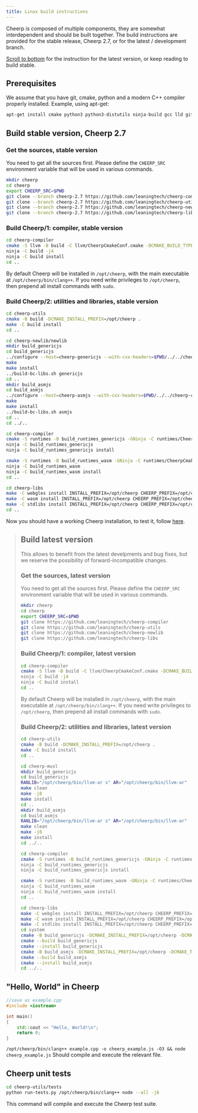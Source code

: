 ```yaml
---
title: Linux build instructions
---
```


Cheerp is composed of multiple components, they are somewhat interdependent and should be built together.
The build instructions are provided for the stable release, Cheerp 2.7, or for the latest / development branch.

[Scroll to bottom](https://docs.leaningtech.com/cheerp/Linux-build-instructions.html#build-latest-version) for the instruction for the latest version, or keep reading to build stable.


## Prerequisites

We assume that you have git, cmake, python and a modern C++ compiler properly installed.
Example, using apt-get:
```bash
apt-get install cmake python3 python3-distutils ninja-build gcc lld git
```


## Build stable version, Cheerp 2.7

### Get the sources, stable version

You need to get all the sources first. Please define the `CHEERP_SRC` environment variable that will be used in various commands.

```bash
mkdir cheerp
cd cheerp
export CHEERP_SRC=$PWD
git clone --branch cheerp-2.7 https://github.com/leaningtech/cheerp-compiler
git clone --branch cheerp-2.7 https://github.com/leaningtech/cheerp-utils
git clone --branch cheerp-2.7 https://github.com/leaningtech/cheerp-newlib
git clone --branch cheerp-2.7 https://github.com/leaningtech/cheerp-libs
```

### Build Cheerp/1: compiler, stable version

```bash
cd cheerp-compiler
cmake -S llvm -B build -C llvm/CheerpCmakeConf.cmake -DCMAKE_BUILD_TYPE=Release -DLLVM_ENABLE_PROJECTS=clang -G Ninja
ninja -C build -j4
ninja -C build install
cd ..
```

By default Cheerp will be installed in `/opt/cheerp`, with the main executable at `/opt/cheerp/bin/clang++`.
If you need write privileges to `/opt/cheerp`, then prepend all install commands with `sudo`.


### Build Cheerp/2: utilities and libraries, stable version

```bash
cd cheerp-utils
cmake -B build -DCMAKE_INSTALL_PREFIX=/opt/cheerp .
make -C build install
cd ..

cd cheerp-newlib/newlib
mkdir build_genericjs
cd build_genericjs
../configure --host=cheerp-genericjs --with-cxx-headers=$PWD/../../cheerp-compiler/libcxx/include --prefix=/opt/cheerp --enable-newlib-io-long-long --enable-newlib-iconv --enable-newlib-iconv-encodings=utf-16,utf-8,ucs_2 --enable-newlib-mb --enable-newlib-nano-formatted-io AR=/opt/cheerp/bin/llvm-ar RANLIB="/opt/cheerp/bin/llvm-ar s"
make
make install
../build-bc-libs.sh genericjs
cd ..
mkdir build_asmjs
cd build_asmjs
../configure --host=cheerp-asmjs --with-cxx-headers=$PWD/../../cheerp-compiler/libcxx/include --prefix=/opt/cheerp --enable-newlib-io-long-long --enable-newlib-iconv --enable-newlib-iconv-encodings=utf-16,utf-8,ucs_2 --enable-newlib-mb --enable-newlib-nano-formatted-io AR=/opt/cheerp/bin/llvm-ar RANLIB="/opt/cheerp/bin/llvm-ar s"
make
make install
../build-bc-libs.sh asmjs
cd ..
cd ../..

cd cheerp-compiler
cmake -S runtimes -B build_runtimes_genericjs -GNinja -C runtimes/CheerpCmakeConf.cmake -DCMAKE_BUILD_TYPE=Release -DCMAKE_TOOLCHAIN_FILE="/opt/cheerp/share/cmake/Modules/CheerpToolchain.cmake"
ninja -C build_runtimes_genericjs
ninja -C build_runtimes_genericjs install

cmake -S runtimes -B build_runtimes_wasm -GNinja -C runtimes/CheerpCmakeConf.cmake -DCMAKE_BUILD_TYPE=Release -DCMAKE_TOOLCHAIN_FILE="/opt/cheerp/share/cmake/Modules/CheerpWasmToolchain.cmake"
ninja -C build_runtimes_wasm
ninja -C build_runtimes_wasm install
cd ..

cd cheerp-libs
make -C webgles install INSTALL_PREFIX=/opt/cheerp CHEERP_PREFIX=/opt/cheerp
make -C wasm install INSTALL_PREFIX=/opt/cheerp CHEERP_PREFIX=/opt/cheerp
make -C stdlibs install INSTALL_PREFIX=/opt/cheerp CHEERP_PREFIX=/opt/cheerp
cd ..
```

Now you should have a working Cheerp installation, to test it, follow [here](https://docs.leaningtech.com/cheerp/Linux-build-instructions#hello-world-in-cheerp).


> ## Build latest version
> This allows to benefit from the latest develpments and bug fixes, but we reserve the possibility of forward-incompatible changes.
> 
> ### Get the sources, latest version
> 
> You need to get all the sources first. Please define the `CHEERP_SRC` environment variable that will be used in various commands.
> 
> ```bash
> mkdir cheerp
> cd cheerp
> export CHEERP_SRC=$PWD
> git clone https://github.com/leaningtech/cheerp-compiler
> git clone https://github.com/leaningtech/cheerp-utils
> git clone https://github.com/leaningtech/cheerp-newlib
> git clone https://github.com/leaningtech/cheerp-libs
> ```
> 
> ### Build Cheerp/1: compiler, latest version
> 
> ```bash
> cd cheerp-compiler
> cmake -S llvm -B build -C llvm/CheerpCmakeConf.cmake -DCMAKE_BUILD_TYPE=Release -DLLVM_ENABLE_PROJECTS=clang -G Ninja
> ninja -C build -j4
> ninja -C build install
> cd ..
> ```
> 
> By default Cheerp will be installed in `/opt/cheerp`, with the main executable at `/opt/cheerp/bin/clang++`.
> If you need write privileges to `/opt/cheerp`, then prepend all install commands with `sudo`.
> 
> 
> ### Build Cheerp/2: utilities and libraries, latest version
> 
> ```bash
> cd cheerp-utils
> cmake -B build -DCMAKE_INSTALL_PREFIX=/opt/cheerp .
> make -C build install
> cd ..
> 
> cd cheerp-musl
> mkdir build_genericjs
> cd build_genericjs
> RANLIB="/opt/cheerp/bin/llvm-ar s" AR="/opt/cheerp/bin/llvm-ar"  CC="/opt/cheerp/bin/clang -target cheerp -I /opt/cheerp/lib/clang/15.0.0/include"  LD="/opt/cheerp/bin/llvm-link" CPPFLAGS="" ../configure --target=cheerp --disable-shared --prefix=/opt/cheerp --with-malloc=oldmalloc
> make clean
> make -j8
> make install
> cd ..
> mkdir build_asmjs
> cd build_asmjs
>RANLIB="/opt/cheerp/bin/llvm-ar s" AR="/opt/cheerp/bin/llvm-ar"  CC="/opt/cheerp/bin/clang -target cheerp-wasm -I /opt/cheerp/lib/clang/15.0.0/include" LD="/opt/cheerp/bin/llvm-link" CPPFLAGS="" ../configure --target=cheerp-wasm --disable-shared --prefix=/opt/cheerp --with-malloc=oldmalloc
> make clean
> make -j8
> make install
> cd ../..
> 
> cd cheerp-compiler
> cmake -S runtimes -B build_runtimes_genericjs -GNinja -C runtimes/CheerpCmakeConf.cmake -DCMAKE_BUILD_TYPE=Release -DCMAKE_TOOLCHAIN_FILE="/opt/cheerp/share/cmake/Modules/CheerpToolchain.cmake"
> ninja -C build_runtimes_genericjs
> ninja -C build_runtimes_genericjs install
> 
> cmake -S runtimes -B build_runtimes_wasm -GNinja -C runtimes/CheerpCmakeConf.cmake -DCMAKE_BUILD_TYPE=Release -DCMAKE_TOOLCHAIN_FILE="/opt/cheerp/share/cmake/Modules/CheerpWasmToolchain.cmake"
> ninja -C build_runtimes_wasm
> ninja -C build_runtimes_wasm install
> cd ..
> 
> cd cheerp-libs
> make -C webgles install INSTALL_PREFIX=/opt/cheerp CHEERP_PREFIX=/opt/cheerp
> make -C wasm install INSTALL_PREFIX=/opt/cheerp CHEERP_PREFIX=/opt/cheerp
> make -C stdlibs install INSTALL_PREFIX=/opt/cheerp CHEERP_PREFIX=/opt/cheerp
> cd system
> cmake -B build_genericjs -DCMAKE_INSTALL_PREFIX=/opt/cheerp -DCMAKE_TOOLCHAIN_FILE=/opt/cheerp/share/cmake/Modules/CheerpToolchain.cmake .
> cmake --build build_genericjs
> cmake --install build_genericjs
> cmake -B build_asmjs -DCMAKE_INSTALL_PREFIX=/opt/cheerp -DCMAKE_TOOLCHAIN_FILE=/opt/cheerp/share/cmake/Modules/CheerpWasmToolchain.cmake .
> cmake --build build_asmjs
> cmake --install build_asmjs
> cd ../..
> ```


## "Hello, World" in Cheerp

```c++
//save as example.cpp
#include <iostream>

int main()
{
    std::cout << "Hello, World!\n";
    return 0;
}
```

```/opt/cheerp/bin/clang++ example.cpp -o cheerp_example.js -O3 && node cheerp_example.js```
Should compile and execute the relevant file.



## Cheerp unit tests

```bash
cd cheerp-utils/tests
python run-tests.py /opt/cheerp/bin/clang++ node --all -j8
```

This command will compile and execute the Cheerp test suite.

